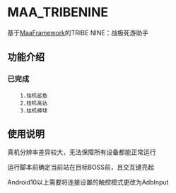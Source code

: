 # MAA_TRIBENINE
基于[MaaFramework](https://github.com/MaaXYZ/MaaFramework)的TRIBE NINE：战极死游助手

## 功能介绍

### 已完成
    
        1.挂机鲨鱼
        2.挂机高达
        3.挂机棒球

## 使用说明
真机分辨率差异较大，无法保障所有设备都能正常运行

运行脚本前确定当前站在目标BOSS前，且交互键亮起

Android10以上需要将连接设置的触控模式更改为AdbInput
